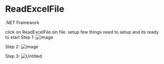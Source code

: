 # ReadExcelFile
.NET Framework

click on ReadExcelFile.sln file.
setup few things need to setup and its ready to start
Step 1:
![image](https://github.com/9mejee/ReadExcelFile/assets/47542432/a334daa1-ce3b-4582-a57d-8b219775aa77)

Step 2:
![image](https://github.com/9mejee/ReadExcelFile/assets/47542432/2d6aae01-06f9-4cee-9db1-ed479037d0b9)

Step 3:
<img src="https://i.ibb.co/JkYWR2C/Untitled.png" alt="Untitled" border="0">

 

